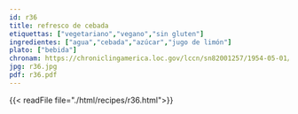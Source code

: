```yaml
---
id: r36
title: refresco de cebada
etiquettas: ["vegetariano","vegano","sin gluten"]
ingredientes: ["agua","cebada","azúcar","jugo de limón"]
plato: ["bebida"]
chronam: https://chroniclingamerica.loc.gov/lccn/sn82001257/1954-05-01/ed-1/seq-5/
jpg: r36.jpg
pdf: r36.pdf
---
```


{{< readFile file="./html/recipes/r36.html">}}